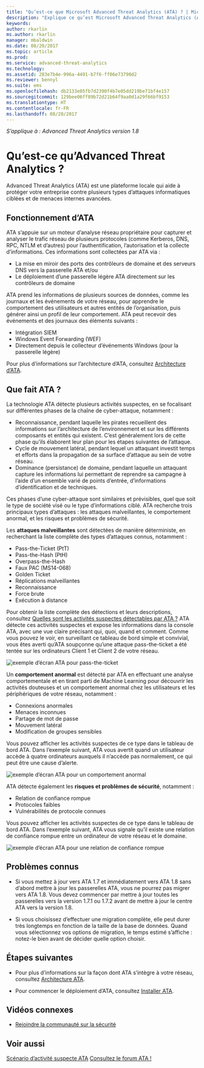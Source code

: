 ```yaml
---
title: "Qu’est-ce que Microsoft Advanced Threat Analytics (ATA) ? | Microsoft Docs"
description: "Explique ce qu’est Microsoft Advanced Threat Analytics (ATA) et quels types d’activités suspectes il peut détecter"
keywords: 
author: rkarlin
ms.author: rkarlin
manager: mbaldwin
ms.date: 08/20/2017
ms.topic: article
ms.prod: 
ms.service: advanced-threat-analytics
ms.technology: 
ms.assetid: 283e7b4e-996a-4491-b7f6-ff06e73790d2
ms.reviewer: bennyl
ms.suite: ems
ms.openlocfilehash: db2133e05fb7d2390f4b7e05dd219be71bf4e157
ms.sourcegitcommit: 129bee06ff89b72d21b64f9aa0d1a29f66bf9153
ms.translationtype: HT
ms.contentlocale: fr-FR
ms.lasthandoff: 08/20/2017
---
```

*S’applique à : Advanced Threat Analytics version 1.8*


# <a name="what-is-advanced-threat-analytics"></a>Qu’est-ce qu’Advanced Threat Analytics ?
Advanced Threat Analytics (ATA) est une plateforme locale qui aide à protéger votre entreprise contre plusieurs types d’attaques informatiques ciblées et de menaces internes avancées.

## <a name="how-ata-works"></a>Fonctionnement d’ATA

ATA s’appuie sur un moteur d’analyse réseau propriétaire pour capturer et analyser le trafic réseau de plusieurs protocoles (comme Kerberos, DNS, RPC, NTLM et d’autres) pour l’authentification, l’autorisation et la collecte d’informations. Ces informations sont collectées par ATA via :

-   La mise en miroir des ports des contrôleurs de domaine et des serveurs DNS vers la passerelle ATA et/ou
-   Le déploiement d’une passerelle légère ATA directement sur les contrôleurs de domaine

ATA prend les informations de plusieurs sources de données, comme les journaux et les événements de votre réseau, pour apprendre le comportement des utilisateurs et autres entités de l’organisation, puis générer ainsi un profil de leur comportement.
ATA peut recevoir des événements et des journaux des éléments suivants :

-   Intégration SIEM
-   Windows Event Forwarding (WEF)
-   Directement depuis le collecteur d’événements Windows (pour la passerelle légère)


Pour plus d’informations sur l’architecture d’ATA, consultez [Architecture d’ATA](ata-architecture.md).

## <a name="what-does-ata-do"></a>Que fait ATA ?

La technologie ATA détecte plusieurs activités suspectes, en se focalisant sur différentes phases de la chaîne de cyber-attaque, notamment :

-   Reconnaissance, pendant laquelle les pirates recueillent des informations sur l’architecture de l’environnement et sur les différents composants et entités qui existent. C’est généralement lors de cette phase qu’ils élaborent leur plan pour les étapes suivantes de l’attaque.
-   Cycle de mouvement latéral, pendant lequel un attaquant investit temps et efforts dans la propagation de sa surface d’attaque au sein de votre réseau.
-   Dominance (persistance) de domaine, pendant laquelle un attaquant capture les informations lui permettant de reprendre sa campagne à l’aide d’un ensemble varié de points d’entrée, d’informations d’identification et de techniques. 

Ces phases d’une cyber-attaque sont similaires et prévisibles, quel que soit le type de société visé ou le type d’informations ciblé.
ATA recherche trois principaux types d’attaques : les attaques malveillantes, le comportement anormal, et les risques et problèmes de sécurité.

Les **attaques malveillantes** sont détectées de manière déterministe, en recherchant la liste complète des types d’attaques connus, notamment :

-   Pass-the-Ticket (PtT)
-   Pass-the-Hash (PtH)
-   Overpass-the-Hash
-   Faux PAC (MS14-068)
-   Golden Ticket
-   Réplications malveillantes
-   Reconnaissance
-   Force brute
-   Exécution à distance

Pour obtenir la liste complète des détections et leurs descriptions, consultez [Quelles sont les activités suspectes détectables par ATA ?](ata-threats.md)
ATA détecte ces activités suspectes et expose les informations dans la console ATA, avec une vue claire précisant qui, quoi, quand et comment. Comme vous pouvez le voir, en surveillant ce tableau de bord simple et convivial, vous êtes averti qu’ATA soupçonne qu’une attaque pass-the-ticket a été tentée sur les ordinateurs Client 1 et Client 2 de votre réseau.

 ![exemple d’écran ATA pour pass-the-ticket](media/pass_the_ticket_sa.png)

Un **comportement anormal** est détecté par ATA en effectuant une analyse comportementale et en tirant parti de Machine Learning pour découvrir les activités douteuses et un comportement anormal chez les utilisateurs et les périphériques de votre réseau, notamment :

-   Connexions anormales
-   Menaces inconnues
-   Partage de mot de passe
-   Mouvement latéral
-   Modification de groupes sensibles


Vous pouvez afficher les activités suspectes de ce type dans le tableau de bord ATA. Dans l’exemple suivant, ATA vous avertit quand un utilisateur accède à quatre ordinateurs auxquels il n’accède pas normalement, ce qui peut être une cause d’alerte.

 ![exemple d’écran ATA pour un comportement anormal](media/abnormal-behavior-sa.png) 

ATA détecte également les **risques et problèmes de sécurité**, notamment :

-   Relation de confiance rompue
-   Protocoles faibles
-   Vulnérabilités de protocole connues

Vous pouvez afficher les activités suspectes de ce type dans le tableau de bord ATA. Dans l’exemple suivant, ATA vous signale qu’il existe une relation de confiance rompue entre un ordinateur de votre réseau et le domaine.

  ![exemple d’écran ATA pour une relation de confiance rompue](media/broken-trust-sa.png)


## <a name="known-issues"></a>Problèmes connus

- Si vous mettez à jour vers ATA 1.7 et immédiatement vers ATA 1.8 sans d’abord mettre à jour les passerelles ATA, vous ne pourrez pas migrer vers ATA 1.8. Vous devez commencer par mettre à jour toutes les passerelles vers la version 1.7.1 ou 1.7.2 avant de mettre à jour le centre ATA vers la version 1.8.

- Si vous choisissez d’effectuer une migration complète, elle peut durer très longtemps en fonction de la taille de la base de données. Quand vous sélectionnez vos options de migration, le temps estimé s’affiche : notez-le bien avant de décider quelle option choisir. 


## <a name="whats-next"></a>Étapes suivantes

-   Pour plus d’informations sur la façon dont ATA s’intègre à votre réseau, consultez [Architecture ATA](ata-architecture.md).

-   Pour commencer le déploiement d’ATA, consultez [Installer ATA](install-ata-step1.md).

## <a name="related-videos"></a>Vidéos connexes
- [Rejoindre la communauté sur la sécurité](https://channel9.msdn.com/Shows/Microsoft-Security/Join-the-Security-Community)


## <a name="see-also"></a>Voir aussi
[Scénario d’activité suspecte ATA](http://aka.ms/ataplaybook)
[Consultez le forum ATA !](https://social.technet.microsoft.com/Forums/security/home?forum=mata)
